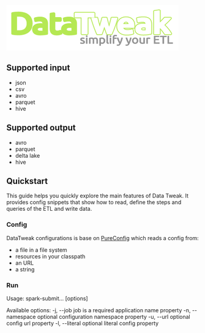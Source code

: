![DataTweak](datatweak.png)
## Supported input
- json
- csv
- avro
- parquet
- hive

## Supported output
- avro
- parquet
- delta lake 
- hive

## Quickstart
This guide helps you quickly explore the main features of Data Tweak. 
It provides config snippets that show how to read, define the steps and queries of the ETL and write data.

### Config
DataTweak configurations is base on [PureConfig](https://pureconfig.github.io) which reads a config from: 
* a file in a file system
* resources in your classpath 
* an URL 
* a string

### Run
Usage: spark-submit... <application-jar> [options]
  
Available options:
  -j, --job <value>        job is a required application name property
  -n, --namespace <value>  optional configuration namespace property
  -u, --url <value>        optional config url property
  -l, --literal <value>    optional literal config property 
